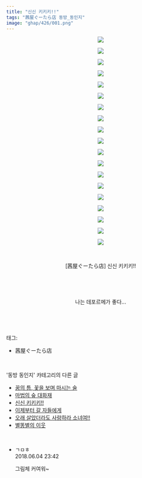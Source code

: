 ```yaml
---
title: "신신 키키키!!"
tags: "茜屋ぐーたら店 동방_동인지"
image: "ghap/426/001.png"
---
```

<div class="article">
<p style="text-align: center; clear: none; float: none;"><img src="{{ site.nasurl }}/ghap/426/001.png"/></p>
<p style="text-align: center; clear: none; float: none;"><img src="{{ site.nasurl }}/ghap/426/002.png"/></p>
<p style="text-align: center; clear: none; float: none;"><img src="{{ site.nasurl }}/ghap/426/003.png"/></p>
<p style="text-align: center; clear: none; float: none;"><img src="{{ site.nasurl }}/ghap/426/004.png"/></p>
<p style="text-align: center; clear: none; float: none;"><img src="{{ site.nasurl }}/ghap/426/005.png"/></p>
<p style="text-align: center; clear: none; float: none;"><img src="{{ site.nasurl }}/ghap/426/006.png"/></p>
<p style="text-align: center; clear: none; float: none;"><img src="{{ site.nasurl }}/ghap/426/007.png"/></p>
<p style="text-align: center; clear: none; float: none;"><img src="{{ site.nasurl }}/ghap/426/008.png"/></p>
<p style="text-align: center; clear: none; float: none;"><img src="{{ site.nasurl }}/ghap/426/009.png"/></p>
<p style="text-align: center; clear: none; float: none;"><img src="{{ site.nasurl }}/ghap/426/010.png"/></p>
<p style="text-align: center; clear: none; float: none;"><img src="{{ site.nasurl }}/ghap/426/011.png"/></p>
<p style="text-align: center; clear: none; float: none;"><img src="{{ site.nasurl }}/ghap/426/012.png"/></p>
<p style="text-align: center; clear: none; float: none;"><img src="{{ site.nasurl }}/ghap/426/013.png"/></p>
<p style="text-align: center; clear: none; float: none;"><img src="{{ site.nasurl }}/ghap/426/014.png"/></p>
<p style="text-align: center; clear: none; float: none;"><img src="{{ site.nasurl }}/ghap/426/015.png"/></p>
<p style="text-align: center; clear: none; float: none;"><img src="{{ site.nasurl }}/ghap/426/016.png"/></p>
<p style="text-align: center; clear: none; float: none;"><img src="{{ site.nasurl }}/ghap/426/017.jpg"/></p>
<p style="text-align: center; clear: none; float: none;"><img src="{{ site.nasurl }}/ghap/426/018.jpg"/></p>
<p style="text-align: center; clear: none; float: none;"><img src="{{ site.nasurl }}/ghap/426/019.jpg"/></p>
<p style="text-align: center; clear: none; float: none;"><br/></p>
<p style="text-align: center; clear: none; float: none;">[茜屋ぐーたら店] 신신 키키키!!</p>
<p style="text-align: center; clear: none; float: none;"><br/></p>
<p style="text-align: center; clear: none; float: none;"><br/></p>
<p style="text-align: center; clear: none; float: none;">나는 데포르메가 좋다...</p>
<p><br/></p>
</div><br/>
<div class="tagTrail">
<p>태그: </p>
<ul>
<li>茜屋ぐーたら店</li>
</ul>
</div><br/>
<div class="another">
<p>'동방 동인지' 카테고리의 다른 글</p>
<ul>
<li><a href="/2016-06-21-ghap_429">꿈의 틈, 꽃을 보며 마시는 술</a></li>
<li><a href="/2016-06-21-ghap_428">마법의 숲 대화재</a></li>
<li><a href="/2016-06-21-ghap_426">신신 키키키!!</a></li>
<li><a href="/2016-06-21-ghap_425">이제부터 갈 자들에게</a></li>
<li><a href="/2016-06-21-ghap_424">오래 살았더라도 사랑하라 소녀여!!</a></li>
<li><a href="/2016-06-21-ghap_423">별똥별의 이웃</a></li>
</ul>
</div><br/>
<div class="cb_module cb_fluid">
<div class="cb_wrt cb_profile">
<div class="comment">
<ul>
<li class="cb_thumb_off" id="comment15266435">
<div class="cb_comment_area">
<div class="cb_info_area">
<div class="cb_section">
<span class="cb_nick_name">ㄱㅁㅎ</span>
</div>
<div class="cb_section">
<span class="cb_date">2018.06.04 23:42 </span>
</div>
</div>
<div class="cb_dsc_comment">
<p class="cb_dsc">
											그림체 커여워~
										</p>
</div>
</div></li>
</ul>
</div>
</div><!-- commentList close -->
</div><br/>

